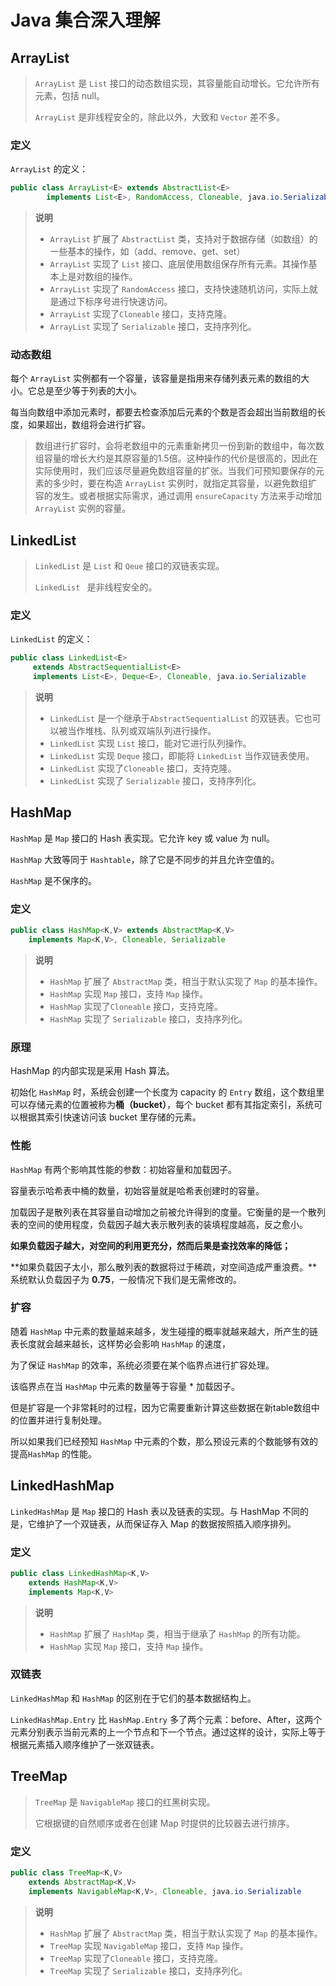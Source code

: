 # Java 集合深入理解

## ArrayList

> `ArrayList` 是 `List` 接口的动态数组实现，其容量能自动增长。它允许所有元素，包括 null。
>
> `ArrayList` 是非线程安全的，除此以外，大致和 `Vector` 差不多。

### 定义

`ArrayList` 的定义：

```java
public class ArrayList<E> extends AbstractList<E>
        implements List<E>, RandomAccess, Cloneable, java.io.Serializable
```

> **说明**
>
> - `ArrayList` 扩展了 `AbstractList` 类，支持对于数据存储（如数组）的一些基本的操作，如（add、remove、get、set）
> - `ArrayList` 实现了 `List` 接口、底层使用数组保存所有元素。其操作基本上是对数组的操作。
> - `ArrayList` 实现了 `RandomAccess` 接口，支持快速随机访问，实际上就是通过下标序号进行快速访问。
> - `ArrayList` 实现了`Cloneable` 接口，支持克隆。
> - `ArrayList` 实现了 `Serializable` 接口，支持序列化。

### 动态数组

每个 `ArrayList` 实例都有一个容量，该容量是指用来存储列表元素的数组的大小。它总是至少等于列表的大小。

每当向数组中添加元素时，都要去检查添加后元素的个数是否会超出当前数组的长度，如果超出，数组将会进行扩容。

> 数组进行扩容时，会将老数组中的元素重新拷贝一份到新的数组中，每次数组容量的增长大约是其原容量的1.5倍。这种操作的代价是很高的，因此在实际使用时，我们应该尽量避免数组容量的扩张。当我们可预知要保存的元素的多少时，要在构造 `ArrayList` 实例时，就指定其容量，以避免数组扩容的发生。或者根据实际需求，通过调用 `ensureCapacity` 方法来手动增加`ArrayList` 实例的容量。

## LinkedList

> `LinkedList` 是 `List` 和 `Qeue` 接口的双链表实现。
>
> `LinkedList ` 是非线程安全的。

### 定义

`LinkedList` 的定义：

```java
public class LinkedList<E>
     extends AbstractSequentialList<E>
     implements List<E>, Deque<E>, Cloneable, java.io.Serializable
```

> **说明**
>
> - `LinkedList` 是一个继承于`AbstractSequentialList` 的双链表。它也可以被当作堆栈、队列或双端队列进行操作。
> - `LinkedList` 实现 `List` 接口，能对它进行队列操作。
> - `LinkedList` 实现 `Deque` 接口，即能将 `LinkedList` 当作双链表使用。
> - `LinkedList` 实现了`Cloneable` 接口，支持克隆。
> - `LinkedList` 实现了 `Serializable` 接口，支持序列化。

## HashMap

`HashMap` 是 `Map` 接口的 Hash 表实现。它允许 key 或 value 为 null。

`HashMap` 大致等同于 `Hashtable`，除了它是不同步的并且允许空值的。

`HashMap` 是不保序的。

### 定义

```java
public class HashMap<K,V> extends AbstractMap<K,V>
    implements Map<K,V>, Cloneable, Serializable
```

> **说明**
>
> - `HashMap` 扩展了 `AbstractMap` 类，相当于默认实现了 `Map` 的基本操作。
> - `HashMap` 实现 `Map` 接口，支持 `Map` 操作。
> - `HashMap` 实现了`Cloneable` 接口，支持克隆。
> - `HashMap` 实现了 `Serializable` 接口，支持序列化。

### 原理

HashMap 的内部实现是采用 Hash 算法。

初始化 `HashMap` 时，系统会创建一个长度为 capacity 的 `Entry` 数组，这个数组里可以存储元素的位置被称为**桶（bucket）**，每个 bucket 都有其指定索引，系统可以根据其索引快速访问该 bucket 里存储的元素。 

### 性能

`HashMap` 有两个影响其性能的参数：初始容量和加载因子。

容量表示哈希表中桶的数量，初始容量就是哈希表创建时的容量。

加载因子是散列表在其容量自动增加之前被允许得到的度量。它衡量的是一个散列表的空间的使用程度，负载因子越大表示散列表的装填程度越高，反之愈小。

**如果负载因子越大，对空间的利用更充分，然而后果是查找效率的降低；**

**如果负载因子太小，那么散列表的数据将过于稀疏，对空间造成严重浪费。**系统默认负载因子为 **0.75**，一般情况下我们是无需修改的。

### 扩容

随着 `HashMap` 中元素的数量越来越多，发生碰撞的概率就越来越大，所产生的链表长度就会越来越长，这样势必会影响 `HashMap` 的速度，

为了保证 `HashMap` 的效率，系统必须要在某个临界点进行扩容处理。

该临界点在当 `HashMap` 中元素的数量等于容量 * 加载因子。

但是扩容是一个非常耗时的过程，因为它需要重新计算这些数据在新table数组中的位置并进行复制处理。

所以如果我们已经预知 `HashMap` 中元素的个数，那么预设元素的个数能够有效的提高`HashMap` 的性能。

## LinkedHashMap

`LinkedHashMap` 是 `Map` 接口的 Hash 表以及链表的实现。与 HashMap 不同的是，它维护了一个双链表，从而保证存入 Map 的数据按照插入顺序排列。

### 定义

```java
public class LinkedHashMap<K,V>
    extends HashMap<K,V>
    implements Map<K,V>
```

> **说明**
>
> - `HashMap` 扩展了 `HashMap` 类，相当于继承了 `HashMap` 的所有功能。
> - `HashMap` 实现 `Map` 接口，支持 `Map` 操作。

### 双链表

`LinkedHashMap` 和 `HashMap` 的区别在于它们的基本数据结构上。

`LinkedHashMap.Entry` 比 `HashMap.Entry` 多了两个元素：before、After，这两个元素分别表示当前元素的上一个节点和下一个节点。通过这样的设计，实际上等于根据元素插入顺序维护了一张双链表。

## TreeMap

> `TreeMap` 是 `NavigableMap` 接口的红黑树实现。
>
> 它根据键的自然顺序或者在创建 Map 时提供的比较器去进行排序。

### 定义

```java
public class TreeMap<K,V>
    extends AbstractMap<K,V>
    implements NavigableMap<K,V>, Cloneable, java.io.Serializable
```

> **说明**
>
> - `HashMap` 扩展了 `AbstractMap` 类，相当于默认实现了 `Map` 的基本操作。
> - `TreeMap` 实现 `NavigableMap` 接口，支持 `Map` 操作。
> - `TreeMap` 实现了`Cloneable` 接口，支持克隆。
> - `TreeMap` 实现了 `Serializable` 接口，支持序列化。